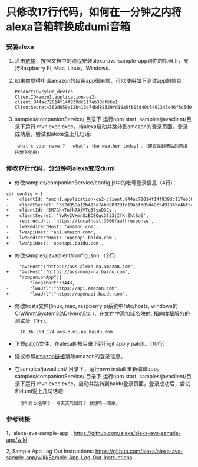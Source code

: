 # 只修改17行代码，如何在一分钟之内将alexa音箱转换成dumi音箱




### 安装alexa

 1. 点击[链接](https://github.com/alexa/alexa-avs-sample-app/wiki)，按照文档中的流程安装alexa-avs-sample-app到你的机器上，支持Raspberry Pi, Mac, Linux，Windows.
 2. 如果你觉得申请amazon的应用app很麻烦，可以使用如下测试app的信息：
			
		ProductID=cyluo_device
		ClientID=amzn1.application-oa2-client.844ac72014f14f939dc117eb38dfb6e1
		ClientSecret=362d959a12b413e74bd88329fd19a5fb05d49c5491345e46f5c5d9326bcad855

 3. samples/companionService/ 目录下 运行npm start,  samples/javaclient/目录下运行 mvn exec:exec，待alexa启动并跳转到amazon的登录页面，登录成功后，尝试和alexa说上几句话: 

		 what's your name ?   what's the weather today? 。（建议在翻墙后的网络环境下使用)


### 修改17行代码，分分钟将alexa变成dumi

 - 修改samples/companionService/config.js中的帐号登录信息（4行)：
```html
var config = {
-    clientId: "amzn1.application-oa2-client.844ac72014f14f939dc117eb38dfb6e1",
-    clientSecret: "362d959a12b413e74bd88329fd19a5fb05d49c5491345e46f5c5d9326bcad855",
+    clientId: '5M7GhhTnfh7AjVTq37yxD3Cy',
+    clientSecret: 'YvRy2VHmnSzBCEQqc3fi3jIfKrZktSa6',
     redirectUrl: 'https://localhost:3000/authresponse',
-    lwaRedirectHost: "amazon.com",
-    lwaApiHost: "api.amazon.com",
+    lwaRedirectHost: 'openapi.baidu.com',
+    lwaApiHost: 'openapi.baidu.com',
```
 - 修改samples/javaclient/config.json （2行)
```html
-    "avsHost":"https://avs-alexa-na.amazon.com",
+    "avsHost":"https://avs-dumi-na.baidu.com",
     "companionApp":{
         "localPort":8443,
-        "lwaUrl":"https://api.amazon.com",
+        "lwaUrl":"https://openapi.baidu.com",
```
- 修改hosts文件(linux, mac, raspberry pi系统中/etc/hosts, windows的C:\Winnt\System32\Drivers\Etc )，在文件中添加域名映射, 指向度秘服务的测试址（1行）。

		10.36.253.174 avs-dumi-na.baidu.com

- 下载[patch](https://github.com/cyluo/dumi/blob/master/patch)文件，在alexa的根目录下运行git apply patch。（10行）
- 建议参照[amazon链接](https://github.com/alexa/alexa-avs-sample-app/wiki/Sample-App-Log-Out-Instructions)清除amazon的登录信息。
- 在samples/javaclient/ 目录下，运行mvn install 重新编译app。samples/companionService/ 目录下 运行npm start,  samples/javaclient/目录下运行 mvn exec:exec，启动并跳转到baidu登录页面，登录成功后，尝试和dumi说上几句话吧:  
		
		你叫什么名字？  今天天气如何？ 我想听一首歌。
### 参考链接
1，alexa-avs-sample-app：https://github.com/alexa/alexa-avs-sample-app/wiki

2,  Sample App Log Out Instructions:  https://github.com/alexa/alexa-avs-sample-app/wiki/Sample-App-Log-Out-Instructions
